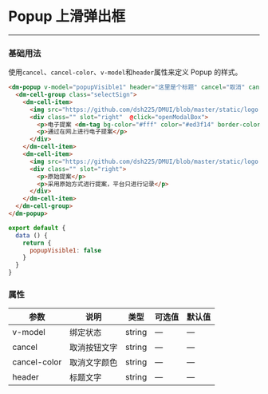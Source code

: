 # Popup 上滑弹出框
----
### 基础用法
 使用```cancel```、```cancel-color```、```v-model```和```header```属性来定义 Popup 的样式。
``` html
<dm-popup v-model="popupVisible1" header="这里是个标题" cancel="取消" cancel-color="#19be6b">
  <dm-cell-group class="selectSign">
    <dm-cell-item>
      <img src="https://github.com/dsh225/DMUI/blob/master/static/logo.jpg?raw=true" slot="left" class="img">
      <div class="" slot="right"  @click="openModalBox">
        <p>电子提案 <dm-tag bg-color="#fff" color="#ed3f14" border-color="#ed3f14" round>荐</dm-tag></p>
        <p>通过在网上进行电子提案</p>
      </div>
    </dm-cell-item>
    <dm-cell-item>
      <img src="https://github.com/dsh225/DMUI/blob/master/static/logo.jpg?raw=true" slot="left" class="img">
      <div class="" slot="right">
        <p>原始提案</p>
        <p>采用原始方式进行提案，平台只进行记录</p>
      </div>
    </dm-cell-item>
  </dm-cell-group>
</dm-popup>
```

```js
export default {
  data () {
    return {
      popupVisible1: false
    }
  }
}
```

### 属性
| 参数      | 说明    | 类型      | 可选值       | 默认值   |
|---------- |-------- |---------- |-------------  |-------- |
| v-model    | 绑定状态   | string  | — |  —   |
| cancel     | 取消按钮文字   | string    |  —|   —    |
| cancel-color | 取消文字颜色   | string  |   — |  —   |
| header     | 标题文字   | string  | — |  —   |

